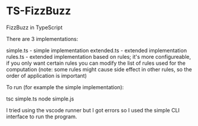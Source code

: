 # TS-FizzBuzz
FizzBuzz in TypeScript

There are 3 implementations:

simple.ts - simple implementation
extended.ts - extended implementation
rules.ts - extended implementation based on rules; it's more configureable, if you only want certain
    rules you can modify the list of rules used for the computation (note: some rules might cause
    side effect in other rules, so the order of application is important)

To run (for example the simple implementation):

tsc simple.ts
node simple.js

I tried using the vscode runner but I got errors so I used the simple CLI interface to run
the program.